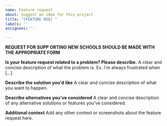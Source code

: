 ```yaml
---
name: Feature request
about: Suggest an idea for this project
title: "[FEATURE REQ] "
labels: ''
assignees: ''

---
```


**REQUEST FOR SUPP ORTING NEW SCHOOLS SHOULD BE MADE WITH THE APPROPRIATE FORM**

**Is your feature request related to a problem? Please describe.**
A clear and concise description of what the problem is. Ex. I'm always frustrated when [...]

**Describe the solution you'd like**
A clear and concise description of what you want to happen.

**Describe alternatives you've considered**
A clear and concise description of any alternative solutions or features you've considered.

**Additional context**
Add any other context or screenshots about the feature request here.
